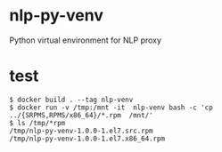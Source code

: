 # nlp-py-venv
Python virtual environment for NLP proxy

# test

    $ docker build . --tag nlp-venv
    $ docker run -v /tmp:/mnt -it  nlp-venv bash -c 'cp ../{SRPMS,RPMS/x86_64}/*.rpm  /mnt/'
    $ ls /tmp/*rpm
    /tmp/nlp-py-venv-1.0.0-1.el7.src.rpm
    /tmp/nlp-py-venv-1.0.0-1.el7.x86_64.rpm
